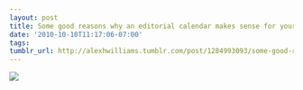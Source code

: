 ```yaml
---
layout: post
title: Some good reasons why an editorial calendar makes sense for your blog.
date: '2010-10-10T11:17:06-07:00'
tags: 
tumblr_url: http://alexhwilliams.tumblr.com/post/1284993093/some-good-reasons-why-an-editorial-calendar-makes
---
```

<img src="http://25.media.tumblr.com/tumblr_la36sim1951qz5a5ao1_250.jpg"/>
